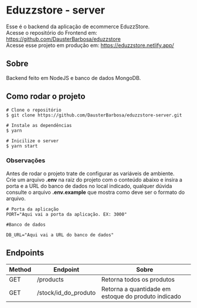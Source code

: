 # Eduzzstore - server
Esse é o backend da aplicação de ecommerce EduzzStore.<br/>Acesse o repositório do Frontend em: https://github.com/DausterBarbosa/eduzzstore<br/>Acesse esse projeto em produção em: https://eduzzstore.netlify.app/

## Sobre
Backend feito em NodeJS e banco de dados MongoDB.

## Como rodar o projeto
```
# Clone o repositório
$ git clone https://github.com/DausterBarbosa/eduzzstore-server.git

# Instale as dependências
$ yarn

# Inicilize o server
$ yarn start
```
### Observações
Antes de rodar o projeto trate de configurar as variáveis de ambiente.<br/>
Crie um arquivo <strong>.env</strong> na raiz do projeto com o conteúdo abaixo e insira a porta e a URL do banco de dados no local indicado, qualquer dúvida consulte o arquivo <strong>.env.example</strong> que mostra como deve ser o formato do arquivo.

```
# Porta da aplicação
PORT="Aqui vai a porta da aplicação. EX: 3000"

#Banco de dados

DB_URL="Aqui vai a URL do banco de dados"
```

## Endpoints
| Method | Endpoint | Sobre
|--- |--- |---
| GET | /products | Retorna todos os produtos
| GET | /stock/id_do_produto | Retorna a quantidade em estoque do produto indicado
